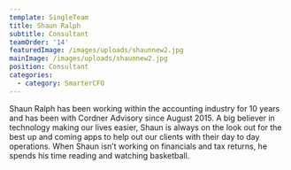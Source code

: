 ```yaml
---
template: SingleTeam
title: Shaun Ralph
subtitle: Consultant
teamOrder: '14'
featuredImage: /images/uploads/shaunnew2.jpg
mainImage: /images/uploads/shaunnew2.jpg
position: Consultant
categories:
  - category: SmarterCFO
---
```


Shaun Ralph has been working within the accounting industry for 10 years and has been with Cordner Advisory since August 2015. A big believer in technology making our lives easier, Shaun is always on the look out for the best up and coming apps to help out our clients with their day to day operations. When Shaun isn’t working on financials and tax returns, he spends his time reading and watching basketball.
